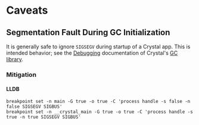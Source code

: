 # Caveats

## Segmentation Fault During GC Initialization

It is generally safe to ignore `SIGSEGV` during startup of a Crystal app. This is intended behavior; see the [Debugging](https://hboehm.info/gc/debugging.html) documentation of Crystal's [GC library](https://hboehm.info/gc/).

### Mitigation

<!-- TODO: GDB mitigation instructions -->

#### LLDB

```
breakpoint set -n main -G true -o true -C 'process handle -s false -n false SIGSEGV SIGBUS'
breakpoint set -n __crystal_main -G true -o true -C 'process handle -s true -n true SIGSEGV SIGBUS'
```
